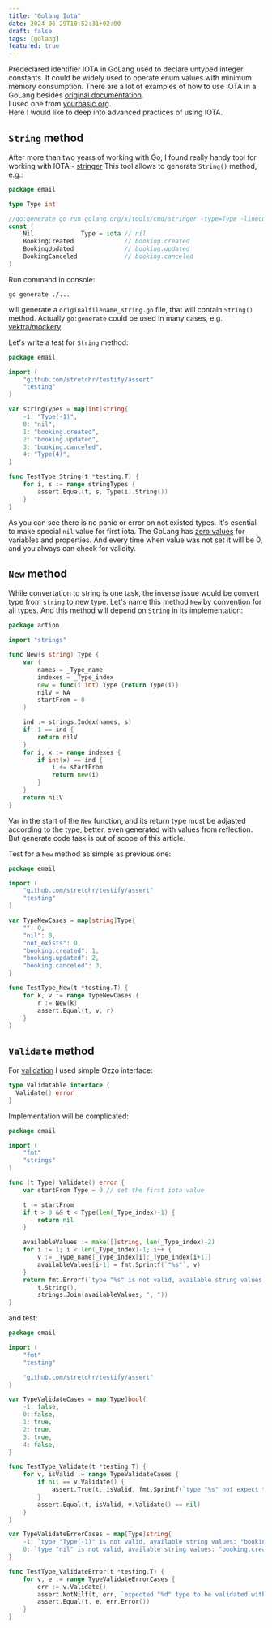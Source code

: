 ```yaml
---
title: "Golang Iota"
date: 2024-06-29T10:52:31+02:00
draft: false
tags: [golang]
featured: true
---
```


Predeclared identifier IOTA in GoLang used to declare untyped integer constants.
It could be widely used to operate enum values with minimum memory consumption.
There are a lot of examples of how to use IOTA in a GoLang besides 
[original documentation](https://go.dev/ref/spec#Iota).  
I used one from [yourbasic.org](https://yourbasic.org/golang/iota/).  
Here I would like to deep into advanced practices of using IOTA.

<!--more-->

## `String` method

After more than two years of working with Go, I found really handy tool 
for working with IOTA - [stringer](https://pkg.go.dev/golang.org/x/tools/cmd/stringer)
This tool allows to generate `String()` method, e.g.:
```go
package email

type Type int

//go:generate go run golang.org/x/tools/cmd/stringer -type=Type -linecomment
const (
	Nil             Type = iota // nil
	BookingCreated              // booking.created
	BookingUpdated              // booking.updated
	BookingCanceled             // booking.canceled
)
```
Run command in console:
```shell
go generate ./...
```

will generate a `originalfilename_string.go` file, that will contain `String()` method.
Actually `go:generate` could be used in many cases, e.g. [vektra/mockery](https://github.com/vektra/mockery)

Let's write a test for `String` method:
```go
package email

import (
	"github.com/stretchr/testify/assert"
	"testing"
)

var stringTypes = map[int]string{
	-1: "Type(-1)",
	0: "nil",
	1: "booking.created",
	2: "booking.updated",
	3: "booking.canceled",
	4: "Type(4)",
}

func TestType_String(t *testing.T) {
	for i, s := range stringTypes {
		assert.Equal(t, s, Type(i).String())
	}
}
```

As you can see there is no panic or error on not existed types. 
It's esential to make special `nil` value for first iota.
The GoLang has [zero values](https://go.dev/ref/spec#The_zero_value) 
for variables and properties. And every time when value was not set it
will be 0, and you always can check for validity.

## `New` method

While convertation to string is one task, the inverse issue would be
convert type from `string` to new type. Let's name this method `New`
by convention for all types. And this method will depend on `String`
in its implementation:
```go
package action

import "strings"

func New(s string) Type {
	var (
		names = _Type_name
		indexes = _Type_index
		new = func(i int) Type {return Type(i)}
		nilV = NA
		startFrom = 0
	)

	ind := strings.Index(names, s)
	if -1 == ind {
		return nilV
	}
	for i, x := range indexes {
		if int(x) == ind {
			i += startFrom
			return new(i)
		}
	}
	return nilV
}
```

Var in the start of the `New` function, and its return type
must be adjasted according to the type, 
better, even generated with values from reflection.
But generate code task is out of scope of this article.

Test for a `New` method as simple as previous one:
```go
package email

import (
	"github.com/stretchr/testify/assert"
	"testing"
)

var TypeNewCases = map[string]Type{
	"": 0,
	"nil": 0,
	"not_exists": 0,
	"booking.created": 1,
	"booking.updated": 2,
	"booking.canceled": 3,
}

func TestType_New(t *testing.T) {
	for k, v := range TypeNewCases {
		r := New(k)
		assert.Equal(t, v, r)
	}
}
```

## `Validate` method

For [validation](../2023-04-05-go-validation) I used simple Ozzo interface:
```go
type Validatable interface {
  Validate() error
}
```
Implementation will be complicated:
```go
package email

import (
	"fmt"
	"strings"
)

func (t Type) Validate() error {
	var startFrom Type = 0 // set the first iota value

	t -= startFrom
	if t > 0 && t < Type(len(_Type_index)-1) {
		return nil
	}

	availableValues := make([]string, len(_Type_index)-2)
	for i := 1; i < len(_Type_index)-1; i++ {
		v := _Type_name[_Type_index[i]:_Type_index[i+1]]
		availableValues[i-1] = fmt.Sprintf(`"%s"`, v)
	}
	return fmt.Errorf(`type "%s" is not valid, available string values: %s`,
		t.String(),
		strings.Join(availableValues, ", "))
}
```
and test:
```go
package email

import (
	"fmt"
	"testing"

	"github.com/stretchr/testify/assert"
)

var TypeValidateCases = map[Type]bool{
	-1: false,
	0: false,
	1: true,
	2: true,
	3: true,
	4: false,
}

func TestType_Validate(t *testing.T) {
	for v, isValid := range TypeValidateCases {
		if nil == v.Validate() {
			assert.True(t, isValid, fmt.Sprintf(`type "%s" not expect to be valid`, v.String()))
		}
		assert.Equal(t, isValid, v.Validate() == nil)
	}
}

var TypeValidateErrorCases = map[Type]string{
	-1: `type "Type(-1)" is not valid, available string values: "booking.created", "booking.updated", "booking.canceled"`,
	0: `type "nil" is not valid, available string values: "booking.created", "booking.updated", "booking.canceled"`,
}

func TestType_ValidateError(t *testing.T) {
	for v, e := range TypeValidateErrorCases {
		err := v.Validate()
		assert.NotNilf(t, err, `expected "%d" type to be validated with error`, v)
		assert.Equal(t, e, err.Error())
	}
}
```
